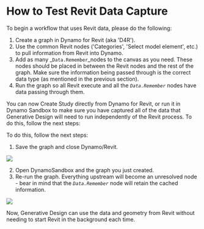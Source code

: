 # How to Test Revit Data Capture

To begin a workflow that uses Revit data, please do the following: 

1. Create a graph in Dynamo for Revit \(aka 'D4R'\).
2. Use the common Revit nodes \('Categories', 'Select model element', etc.\) to pull information from Revit into Dynamo.
3. Add as many _`Data.Remember`_nodes to the canvas as you need. These nodes should be placed in between the Revit nodes and the rest of the graph. Make sure the information being passed through is the correct data type \(as mentioned in the previous section\). 
4. Run the graph so all Revit execute and all the _`Data.Remember`_ nodes have data passing through them.

You can now Create Study directly from Dynamo for Revit, or run it in Dynamo Sandbox to make sure you have captured all of the data that Generative Design will need to run independently of the Revit process.  To do this, follow the next steps: 

To do this, follow the next steps: 

1. Save the graph and close Dynamo/Revit.

![](../../.gitbook/assets/testrevit1.png)

2. Open DynamoSandbox and the graph you just created.  
3. Re-run the graph. Everything upstream will become an unresolved node - bear in mind that the _`Data.Remember`_ node will retain the cached information.

![](../../.gitbook/assets/testrevit2.png)

Now, Generative Design can use the data and geometry from Revit without needing to start Revit in the background each time.

